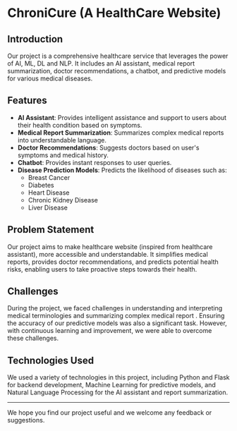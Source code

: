 # ChroniCure (A HealthCare Website)

## Introduction 

Our project is a comprehensive healthcare service that leverages the power of AI, ML, DL and NLP. It includes an AI assistant, medical report summarization, doctor recommendations, a chatbot, and predictive models for various medical diseases.

## Features

- **AI Assistant**: Provides intelligent assistance and support to users about their health condition based on symptoms.
- **Medical Report Summarization**: Summarizes complex medical reports into understandable language.
- **Doctor Recommendations**: Suggests doctors based on user's symptoms and medical history.
- **Chatbot**: Provides instant responses to user queries.
- **Disease Prediction Models**: Predicts the likelihood of diseases such as:
  - Breast Cancer
  - Diabetes
  - Heart Disease
  - Chronic Kidney Disease
  - Liver Disease

## Problem Statement

Our project aims to make healthcare website (inspired from healthcare assistant), more accessible and understandable. It simplifies medical reports, provides doctor recommendations, and predicts potential health risks, enabling users to take proactive steps towards their health.

## Challenges

During the project, we faced challenges in understanding and interpreting medical terminologies and summarizing complex medical report . Ensuring the accuracy of our predictive models was also a significant task. However, with continuous learning and improvement, we were able to overcome these challenges.

## Technologies Used

We used a variety of technologies in this project, including Python and Flask for backend development, Machine Learning for predictive models, and Natural Language Processing for the AI assistant and report summarization.

---

We hope you find our project useful and we welcome any feedback or suggestions.
